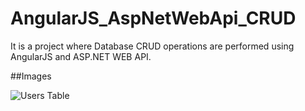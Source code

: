 # AngularJS_AspNetWebApi_CRUD

It is a project where Database CRUD operations are performed using AngularJS and ASP.NET WEB API.

##Images

![Users Table](https://hizliresim.com/y6AXr9)
